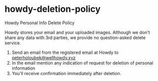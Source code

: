# howdy-deletion-policy
Howdy Personal Info Delete Policy

Howdy stores your email and your uploaded images. Although we don't share any data with 3rd parties, we provide no question-asked delete service.

1. Send an email from the registered email at Howdy to peterholoubek@wellhowdy.xyz
2. In the email mention any indication of request for deletion of personal information
3. You'll receive confirmation immediately after deletion.


